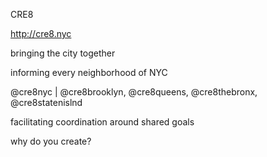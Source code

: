 CRE8

http://cre8.nyc

bringing the city together

informing every neighborhood of NYC

@cre8nyc | @cre8brooklyn, @cre8queens, @cre8thebronx, @cre8statenislnd

facilitating coordination around shared goals

why do you create?